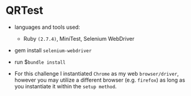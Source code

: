 # QRTest
- languages and tools used:
  - Ruby `(2.7.4)`, MiniTest, Selenium WebDriver

- gem install `selenium-webdriver` 
- run $`bundle install` 
- For this challenge I instantiated `Chrome` as my web `browser/driver`, however you may utilize a different browser (e.g. `firefox`) as long as you instantiate it within the `setup method`.